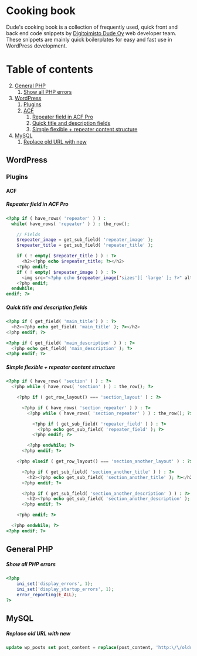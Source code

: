 # Cooking book

Dude's cooking book is a collection of frequently used, quick front and back end code snippets by [Digitoimisto Dude Oy](https://www.dude.fi) web developer team. These snippets are mainly quick boilerplates for easy and fast use in WordPress development.

# Table of contents

2. [General PHP](#general-php)
   1. [Show all PHP errors](#show-all-php-errors)
3. [WordPress](#wordpress)
   1. [Plugins](#plugins)
     1. [ACF](#acf)
        1. [Repeater field in ACF Pro](#repeater-field-in-acf-pro)
        2. [Quick title and description fields](#quick-title-and-description-fields)
        3. [Simple flexible + repeater content structure](#simple-flexible--repeater-content-structure)
4. [MySQL](#mysql)
   1. [Replace old URL with new](#replace-old-url-with-new)

## WordPress
### Plugins
#### ACF

##### Repeater field in ACF Pro

``` php
<?php if ( have_rows( 'repeater' ) ) :
  while( have_rows( 'repeater' ) ) : the_row();

    // Fields
    $repeater_image = get_sub_field( 'repeater_image' );
    $repeater_title = get_sub_field( 'repeater_title' );

    if ( ! empty( $repeater_title ) ) : ?>
      <h2><?php echo $repeater_title; ?></h2>
    <?php endif;
    if ( ! empty( $repeater_image ) ) : ?>
      <img src="<?php echo $repeater_image['sizes'][ 'large' ]; ?>" alt="<?php echo $repeater_title; ?>" />
    <?php endif;
  endwhile;
endif; ?>
```

##### Quick title and description fields

``` php
<?php if ( get_field( 'main_title') ) : ?>
  <h2><?php echo get_field( 'main_title' ); ?></h2>
<?php endif; ?>

<?php if ( get_field( 'main_description' ) ) : ?>
  <?php echo get_field( 'main_description' ); ?>
<?php endif; ?>
```

##### Simple flexible + repeater content structure

``` php
<?php if ( have_rows( 'section' ) ) : ?>
  <?php while ( have_rows( 'section' ) ) : the_row(); ?>

    <?php if ( get_row_layout() === 'section_layout' ) : ?>

      <?php if ( have_rows( 'section_repeater' ) ) : ?>
        <?php while ( have_rows( 'section_repeater' ) ) : the_row(); ?>

          <?php if ( get_sub_field( 'repeater_field' ) ) : ?>
            <?php echo get_sub_field( 'repeater_field' ); ?>
          <?php endif; ?>

        <?php endwhile; ?>
      <?php endif; ?>

    <?php elseif ( get_row_layout() === 'section_another_layout' ) : ?>

      <?php if ( get_sub_field( 'section_another_title' ) ) : ?>
        <h2><?php echo get_sub_field( 'section_another_title' ); ?></h2>
      <?php endif; ?>

      <?php if ( get_sub_field( 'section_another_description' ) ) : ?>
        <h2><?php echo get_sub_field( 'section_another_description' ); ?></h2>
      <?php endif; ?>

    <?php endif; ?>

  <?php endwhile; ?>
<?php endif; ?>
```

## General PHP
##### Show all PHP errors

``` php
<?php
    ini_set('display_errors', 1);
    ini_set('display_startup_errors', 1);
    error_reporting(E_ALL);
?>
```

## MySQL

##### Replace old URL with new

``` sql
update wp_posts set post_content = replace(post_content, 'http:\/\/oldurl.info', 'http:\/\/newurl.com');
```
